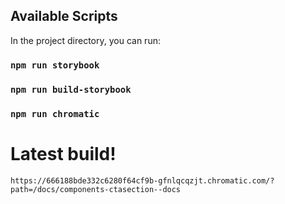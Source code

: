 ## Available Scripts

In the project directory, you can run:

### `npm run storybook`

### `npm run build-storybook`

### `npm run chromatic`


# Latest build!
`https://666188bde332c6280f64cf9b-gfnlqcqzjt.chromatic.com/?path=/docs/components-ctasection--docs`